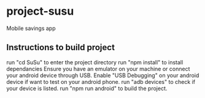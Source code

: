 # project-susu
Mobile savings app
<h2>Instructions to build project</h2>
run "cd SuSu" to enter the project directory
run "npm install" to install dependancies
Ensure you have an emulator on your machine or connect your android device through USB.
Enable "USB Debugging" on your android device if want to test on your android phone.
run "adb devices" to check if your device is listed. 
run "npm run android" to build the project. 
